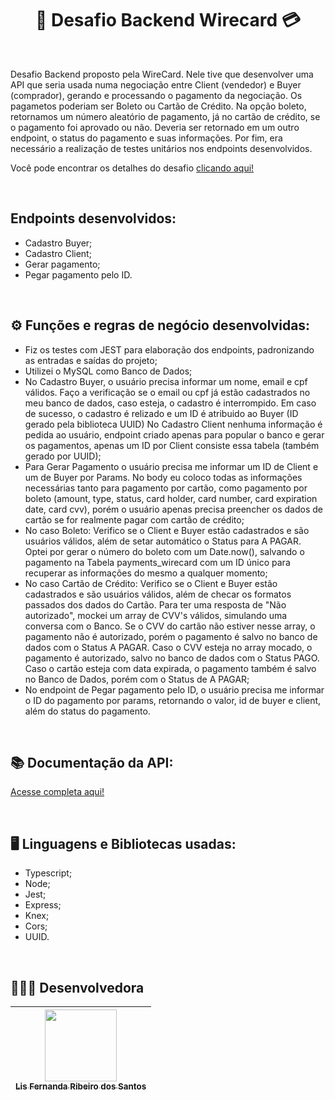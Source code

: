 <h1 align="center"> 💸 Desafio Backend Wirecard 💳 </h1>

<br/>

  Desafio Backend proposto pela WireCard. Nele tive que desenvolver uma API que seria usada numa negociação entre Client (vendedor) e Buyer (comprador), gerando e processando o pagamento da negociação. Os pagametos poderiam ser Boleto ou Cartão de Crédito. Na opção boleto, retornamos um número aleatório de pagamento, já no cartão de crédito, se o pagamento foi aprovado ou não. Deveria ser retornado em um outro endpoint, o status do pagamento e suas informações. Por fim, era necessário a realização de testes unitários nos endpoints desenvolvidos.

Você pode encontrar os detalhes do desafio [clicando aqui!](https://github.com/wirecardBrasil/challenge/tree/master/backend)

<br/>

<h2> Endpoints desenvolvidos: </h2> 

- Cadastro Buyer; 
- Cadastro Client; 
- Gerar pagamento;
- Pegar pagamento pelo ID. 

<br/>

<h2> ⚙️ Funções e regras de negócio desenvolvidas: </h2>

- Fiz os testes com JEST para elaboração dos endpoints, padronizando as entradas e saídas do projeto;
- Utilizei o MySQL como Banco de Dados;
- No Cadastro Buyer, o usuário precisa informar um nome, email e cpf válidos. Faço a verificação se o email ou cpf já estão cadastrados no meu banco de dados, caso esteja, o cadastro é interrompido. Em caso de sucesso, o cadastro é relizado e um ID é atribuido ao Buyer (ID gerado pela biblioteca UUID)
No Cadastro Client nenhuma informação é pedida ao usuário, endpoint criado apenas para popular o banco e gerar os pagamentos, apenas um ID por Client consiste essa tabela (também gerado por UUID); 
- Para Gerar Pagamento o usuário precisa me informar um ID de Client e um de Buyer por Params. No body eu coloco todas as informações necessárias tanto para pagamento por cartão, como pagamento por boleto (amount, type, status, card holder, card number, card expiration date, card cvv), porém o usuário apenas precisa preencher os dados de cartão se for realmente pagar com cartão de crédito;
- No caso Boleto: Verifico se o Client e Buyer estão cadastrados e são usuários válidos, além de setar automático o Status para A PAGAR. Optei por gerar o número do boleto com um Date.now(), salvando o pagamento na Tabela payments_wirecard com um ID único para recuperar as informações do mesmo a qualquer momento;
- No caso Cartão de Crédito: Verifico se o Client e Buyer estão cadastrados e são usuários válidos, além de checar os formatos passados dos dados do Cartão. Para ter uma resposta de "Não autorizado", mockei um array de CVV's válidos, simulando uma conversa com o Banco. Se o CVV do cartão não estiver nesse array, o pagamento não é autorizado, porém o pagamento é salvo no banco de dados com o Status A PAGAR. Caso o CVV esteja no array mocado, o pagamento é autorizado, salvo no banco de dados com o Status PAGO. Caso o cartão esteja com data expirada, o pagamento também é salvo no Banco de Dados, porém com o Status de A PAGAR;
- No endpoint de Pegar pagamento pelo ID, o usuário precisa me informar o ID do pagamento por params, retornando o valor, id de buyer e client, além do status do pagamento. 

<br/>

<h2> 📚 Documentação da API: </h2>

[Acesse completa aqui!](https://documenter.getpostman.com/view/20352183/UzXKXeWX)

<br/>

<h2> 🖥️ Linguagens e Bibliotecas usadas: </h2>

- Typescript;
- Node;
- Jest;
- Express;
- Knex;
- Cors;
- UUID.

<br/>

## 👩🏻‍💻 Desenvolvedora
[<img src="https://avatars.githubusercontent.com/u/99182969?v=4" width=115><br><sub>Lis Fernanda Ribeiro dos Santos</sub>](https://github.com/lisfribeiro) |
| :---: |
